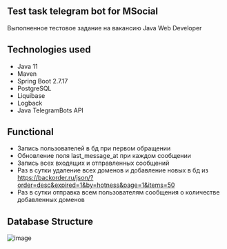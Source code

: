 ## Test task telegram bot for MSocial
Выполненное тестовое задание на вакансию Java Web Developer
## Technologies used
* Java 11
* Maven
* Spring Boot 2.7.17
* PostgreSQL
* Liquibase
* Logback
* Java TelegramBots API
## Functional
* Запись пользователей в бд при первом обращении
* Обновление поля last_message_at при каждом сообщении
* Запись всех входящих и отправленных сообщений
* Раз в сутки удаление всех доменов и добавление новых в бд из https://backorder.ru/json/?order=desc&expired=1&by=hotness&page=1&items=50
* Раз в сутки отправка всем пользователям сообщения о количестве добавленных доменов
## Database Structure
![image](https://github.com/exxss/Test-Task-Telegram-Bot-For-MSocial/assets/91610178/2c24191d-fe1f-40ff-b9e8-ed56601f6fd6)